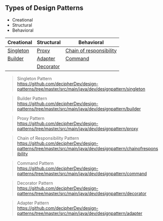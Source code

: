 <h2> Types of Design Patterns </h2>

* Creational
* Structural
* Behavioral


|Creational       | Structural          | Behavioral              | 
|-----------------|---------------------|-------------------------|
| [Singleton](https://github.com/decipherDev/design-patterns/tree/master/src/main/java/dev/designpattern/singleton)       | [Proxy](https://github.com/decipherDev/design-patterns/tree/master/src/main/java/dev/designpattern/proxy)               | [Chain of responsibility](https://github.com/decipherDev/design-patterns/tree/master/src/main/java/dev/designpattern/chainofresponsibility) |
| [Builder](https://github.com/decipherDev/design-patterns/tree/master/src/main/java/dev/designpattern/builder)         |   [Adapter](https://github.com/decipherDev/design-patterns/tree/master/src/main/java/dev/designpattern/adapter)                  | [Command](https://github.com/decipherDev/design-patterns/tree/master/src/main/java/dev/designpattern/command)                 |
| |[Decorator](https://github.com/decipherDev/design-patterns/tree/master/src/main/java/dev/designpattern/decorator) | |

> Singleton Pattern <br>
https://github.com/decipherDev/design-patterns/tree/master/src/main/java/dev/designpattern/singleton

> Builder Pattern <br>
https://github.com/decipherDev/design-patterns/tree/master/src/main/java/dev/designpattern/builder

> Proxy Pattern <br>
https://github.com/decipherDev/design-patterns/tree/master/src/main/java/dev/designpattern/proxy

> Chain of Responsibility Pattern <br>
https://github.com/decipherDev/design-patterns/tree/master/src/main/java/dev/designpattern/chainofresponsibility

> Command Pattern <br>
https://github.com/decipherDev/design-patterns/tree/master/src/main/java/dev/designpattern/command

> Decorator Pattern <br>
https://github.com/decipherDev/design-patterns/tree/master/src/main/java/dev/designpattern/decorator

> Adapter Pattern <br>
https://github.com/decipherDev/design-patterns/tree/master/src/main/java/dev/designpattern/adapter
